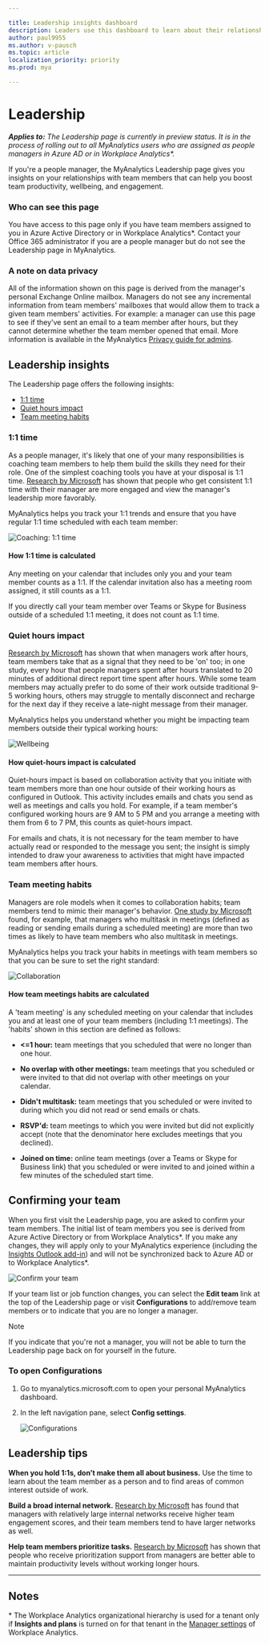 ```yaml
---

title: Leadership insights dashboard
description: Leaders use this dashboard to learn about their relationships with team members
author: paul9955
ms.author: v-pausch
ms.topic: article
localization_priority: priority 
ms.prod: mya

---
```


# Leadership

_**Applies to:** The Leadership page is currently in preview status. It is in the process of rolling out to all MyAnalytics users who are assigned as people managers in Azure AD or in Workplace Analytics*._

If you're a people manager, the MyAnalytics Leadership page gives you insights on your relationships with team members that can help you boost team productivity, wellbeing, and engagement. 

### Who can see this page 

You have access to this page only if you have team members assigned to you in Azure Active Directory or in Workplace Analytics*. Contact your Office 365 administrator if you are a people manager but do not see the Leadership page in MyAnalytics. 

### A note on data privacy 

All of the information shown on this page is derived from the manager's personal Exchange Online mailbox. Managers do not see any incremental information from team members' mailboxes that would allow them to track a given team members' activities. For example: a manager can use this page to see if they've sent an email to a team member after hours, but they cannot determine whether the team member opened that email. More information is available in the MyAnalytics [Privacy guide for admins](../overview/privacy-guide.md#assistance-for-people-managers). 

## Leadership insights

The Leadership page offers the following insights:

* [1:1 time](#11-time) 
* [Quiet hours impact](#quiet-hours-impact)
* [Team meeting habits](#team-meeting-habits)

### 1:1 time 

As a people manager, it's likely that one of your many responsibilities is coaching team members to help them build the skills they need for their role. One of the simplest coaching tools you have at your disposal is 1:1 time. [Research by Microsoft](https://insights.office.com/productivity/what-great-managers-do-daily/) has shown that people who get consistent 1:1 time with their manager are more engaged and view the manager's leadership more favorably. 

MyAnalytics helps you track your 1:1 trends and ensure that you have regular 1:1 time scheduled with each team member: 

![Coaching: 1:1 time](../../Images/mya/use/leadership-one-on-one.png)

#### How 1:1 time is calculated 

Any meeting on your calendar that includes only you and your team member counts as a 1:1. If the calendar invitation also has a meeting room assigned, it still counts as a 1:1. 

If you directly call your team member over Teams or Skype for Business outside of a scheduled 1:1 meeting, it does not count as 1:1 time. 

### Quiet hours impact 

[Research by Microsoft](https://insights.office.com/productivity/multitask-meetings-team-will/) has shown that when managers work after hours, team members take that as a signal that they need to be 'on' too; in one study, every hour that people managers spent after hours translated to 20 minutes of additional direct report time spent after hours. While some team members may actually prefer to do some of their work outside traditional 9-5 working hours, others may struggle to mentally disconnect and recharge for the next day if they receive a late-night message from their manager. 

MyAnalytics helps you understand whether you might be impacting team members outside their typical working hours: 

![Wellbeing](../../Images/mya/use/leadership-quiet-hours.png)

#### How quiet-hours impact is calculated 

Quiet-hours impact is based on collaboration activity that you initiate with team members more than one hour outside of their working hours as configured in Outlook. This activity includes emails and chats you send as well as meetings and calls you hold. For example, if a team member's configured working hours are 9 AM to 5 PM and you arrange a meeting with them from 6 to 7 PM, this counts as quiet-hours impact. 

For emails and chats, it is not necessary for the team member to have actually read or responded to the message you sent; the insight is simply intended to draw your awareness to activities that might have impacted team members after hours. 

### Team meeting habits 

Managers are role models when it comes to collaboration habits; team members tend to mimic their manager's behavior. [One study by Microsoft](https://insights.office.com/productivity/multitask-meetings-team-will/) found, for example, that managers who multitask in meetings (defined as reading or sending emails during a scheduled meeting) are more than two times as likely to have team members who also multitask in meetings. 

MyAnalytics helps you track your habits in meetings with team members so that you can be sure to set the right standard: 

![Collaboration](../../Images/mya/use/leadership-team-meetings.png)

#### How team meetings habits are calculated 

A 'team meeting' is any scheduled meeting on your calendar that includes you and at least one of your team members (including 1:1 meetings). The 'habits' shown in this section are defined as follows: 

* **<=1 hour:** team meetings that you scheduled that were no longer than one hour. 

* **No overlap with other meetings:** team meetings that you scheduled or were invited to that did not overlap with other meetings on your calendar. 

* **Didn't multitask:** team meetings that you scheduled or were invited to during which you did not read or send emails or chats. 

* **RSVP'd:** team meetings to which you were invited but did not explicitly accept (note that the denominator here excludes meetings that you declined). 

* **Joined on time:** online team meetings (over a Teams or Skype for Business link) that you scheduled or were invited to and joined within a few minutes of the scheduled start time. 

## Confirming your team  

When you first visit the Leadership page, you are asked to confirm your team members. The initial list of team members you see is derived from Azure Active Directory or from Workplace Analytics*. If you make any changes, they will apply only to your MyAnalytics experience (including the [Insights Outlook add-in](add-in.md)) and will not be synchronized back to Azure AD or to Workplace Analytics*. 

![Confirm your team](../../Images/mya/use/leadership-confirm.png)

If your team list or job function changes, you can select the **Edit team** link at the top of the Leadership page or visit **Configurations** to add/remove team members or to indicate that you are no longer a manager.

> [!Note] 
> If you indicate that you're not a manager, you will not be able to turn the Leadership page back on for yourself in the future. 

### To open Configurations

1. Go to myanalytics.microsoft.com to open your personal MyAnalytics dashboard.

2. In the left navigation pane, select **Config settings**. 

   ![Configurations](../../Images/mya/use/leadership-config.png)

## Leadership tips 

**When you hold 1:1s, don’t make them all about business.** Use the time to learn about the team member as a person and to find areas of common interest outside of work. 

**Build a broad internal network.** [Research by Microsoft](https://insights.office.com/productivity/what-great-managers-do-daily/) has found that managers with relatively large internal networks receive higher team engagement scores, and their team members tend to have larger networks as well.

**Help team members prioritize tasks.** [Research by Microsoft](https://insights.office.com/workplace-analytics/the-new-manager-11-nurturing-employee-resiliency-during-disruption-and-change/) has shown that people who receive prioritization support from managers are better able to maintain productivity levels without working longer hours. 

---------------
## Notes

\*  The Workplace Analytics organizational hierarchy is used for a tenant only if **Insights and plans** is turned on for that tenant in the [Manager settings](../../use/settings.md#manager-settings) of Workplace Analytics. 

<!-- For now, we cannot use these links, so keeping them safe here: 

**Focus on team members' strengths.** According to [Gallup](https://www.gallup.com/services/182138/state-american-manager.aspx), people who say their manager focuses on their strengths are 16 times more likely to report being engaged with their work. 

**Help team members prioritize tasks.** Research by [Microsoft](https://insights.office.com/workplace-analytics/the-new-manager-11-nurturing-employee-resiliency-during-disruption-and-change/) has shown that people who receive prioritization support from managers are better able to maintain productivity levels without working longer hours. 

 -->